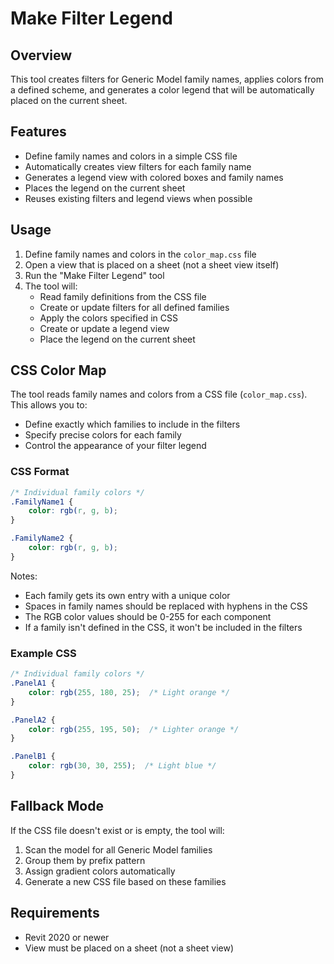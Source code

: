 # Make Filter Legend

## Overview
This tool creates filters for Generic Model family names, applies colors from a defined scheme, and generates a color legend that will be automatically placed on the current sheet.

## Features
- Define family names and colors in a simple CSS file
- Automatically creates view filters for each family name
- Generates a legend view with colored boxes and family names
- Places the legend on the current sheet
- Reuses existing filters and legend views when possible

## Usage
1. Define family names and colors in the `color_map.css` file
2. Open a view that is placed on a sheet (not a sheet view itself)
3. Run the "Make Filter Legend" tool
4. The tool will:
   - Read family definitions from the CSS file
   - Create or update filters for all defined families
   - Apply the colors specified in CSS
   - Create or update a legend view
   - Place the legend on the current sheet

## CSS Color Map
The tool reads family names and colors from a CSS file (`color_map.css`). This allows you to:
- Define exactly which families to include in the filters
- Specify precise colors for each family
- Control the appearance of your filter legend

### CSS Format
```css
/* Individual family colors */
.FamilyName1 {
    color: rgb(r, g, b);
}

.FamilyName2 {
    color: rgb(r, g, b);
}
```

Notes:
- Each family gets its own entry with a unique color
- Spaces in family names should be replaced with hyphens in the CSS
- The RGB color values should be 0-255 for each component
- If a family isn't defined in the CSS, it won't be included in the filters

### Example CSS
```css
/* Individual family colors */
.PanelA1 {
    color: rgb(255, 180, 25);  /* Light orange */
}

.PanelA2 {
    color: rgb(255, 195, 50);  /* Lighter orange */
}

.PanelB1 {
    color: rgb(30, 30, 255);  /* Light blue */
}
```

## Fallback Mode
If the CSS file doesn't exist or is empty, the tool will:
1. Scan the model for all Generic Model families
2. Group them by prefix pattern
3. Assign gradient colors automatically
4. Generate a new CSS file based on these families

## Requirements
- Revit 2020 or newer
- View must be placed on a sheet (not a sheet view) 